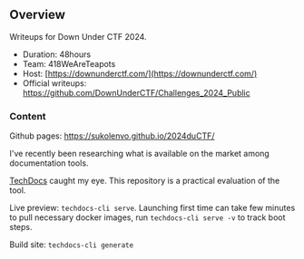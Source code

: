 ## Overview

Writeups for Down Under CTF 2024.

* Duration: 48hours
* Team: 418WeAreTeapots
* Host: [https://downunderctf.com/](https://downunderctf.com/)
* Official writeups: https://github.com/DownUnderCTF/Challenges_2024_Public

### Content

Github pages: https://sukolenvo.github.io/2024duCTF/

I've recently been researching what is available on the market among documentation tools.

[TechDocs](https://backstage.io/docs/features/techdocs/) caught my eye. This repository is a practical evaluation of the tool.

Live preview: `techdocs-cli serve`.
Launching first time can take few minutes to pull necessary docker images, run `techdocs-cli serve -v` to track boot steps.

Build site:
`techdocs-cli generate`
